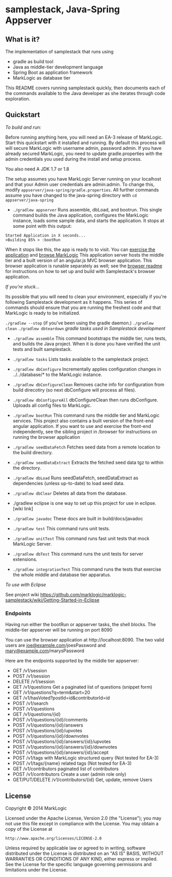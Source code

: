 # samplestack, Java-Spring Appserver

## What is it?

The implementation of samplestack that runs using

* gradle as build tool
* Java as middle-tier development language
* Spring Boot as application framework
* MarkLogic as database tier

This README covers running samplestack quickly, then documents each of the commands
available to the Java developer as she iterates through code exploration.

## Quickstart

*To build and run:*

Before running anything here, you will need an EA-3 release of MarkLogic.
Start this quickstart with it installed and running.  By default this process will
will secure MarkLogic with username admin, password admin.  If you have already secured
MarkLogic, you need to update gradle.properties with the admin credentials you used
during the install and setup process.

You also need A JDK 1.7 or 1.8

The setup assumes you have MarkLogic Server running on your localhost and that your Admin user credentials are admin:admin. To change this, modify `appserver/java-spring/gradle.properties`.  All further commands assume you have changed to the java-spring directory with `cd appserver/java-spring`

* `./gradlew appserver`    Runs assemble, dbLoad, and bootrun.  This single command builds the Java application, configures the MarkLogic instance, loads some sample data, and starts the application.  It stops at some point with this output:

```
Started Application in X seconds...
>Building 85% > :bootRun
```
When it stops like this, the app is ready to to visit.  You can
[exercise the application](http://localhost:8090) and [browse MarkLogic](http://localhost:8000/qconsole)
This application server hosts the middle tier and a built version of an angular.js MVC browser application.  This browser application is runable separately as well; see the [browser readme](../../browser/README.md) for instructions on how to set up and build with Samplestack's browser application.

*If you're stuck...*

Its possible that you will need to clean your environment, especially if you're following Samplestack development as it happens.  This series of commands should ensure that you are running the freshest code and that MarkLogic is ready to be initialized.

`./gradlew --stop`     (if you've been using the gradle daemon.)
`./gradlew clean`
`./gradlew dbteardown`
*gradle tasks used in Samplestack development*

* `./gradlew assemble`   This command bootstraps the middle tier, runs tests, and builds the Java project.  When it is done you have verified the unit tests and built samplestack.
* `./gradlew tasks`  Lists tasks available to the samplestack project.

* `./gradlew dbConfigure`  Incrementally applies configuration changes in ../../database/* to the MarkLogic instance.
* `./gradlew dbConfigureClean`   Removes cache info for configuration from build direcotiry (so next dbConfigure will process all files).
* `./gradlew dbConfigureAll`   dbConfigureClean then runs dbConfigure.  Uploads all config files to MarkLogic.

* `./gradlew bootRun`       This command runs the middle tier and MarkLogic services.  This project also contains a built version of the front-end angular application.  If you want to use and exercise the front-end independently, see the sibling project in /browser for instructions on running the browser application
* `./gradlew seedDataFetch`  Fetches seed data from a remote location to the build directory.
* `./gradlew seedDataExtract`  Extracts the fetched seed data tgz to within the directory.
* `./gradlew dbLoad` Runs seedDataFetch, seedDataExtract as dependencies (unless up-to-date) to load seed data.
* `./gradlew dbClear`  Deletes all data from the database.

* ./gradlew eclipse  is one way to set up this project for use in eclipse.  [wiki link]
* `./gradlew javadoc` These docs are built in build/docs/javadoc

* `./gradlew test` This command runs unit tests.  
* `./gradlew unitTest` This command runs fast unit tests that mock MarkLogic Server.  
* `./gradlew dbTest` This command runs the unit tests for server extensions.
* `./gradlew integrationTest` This command runs the tests that exercise the whole middle and database tier apparatus.

*To use with Eclipse*

See project wiki https://github.com/marklogic/marklogic-samplestack/wiki/Getting-Started-in-Eclipse

### Endpoints

Having run either the bootRun or appserver tasks, the shell blocks.
The middle-tier appserver will be running on port 8090

You can use the browser application at
http://localhost:8090.  The two valid users are
joe@example.com/joesPassword and
mary@example.com/marysPassword

Here are the endpoints supported by the middle tier appserver:

* GET /v1/session
* POST /v1/session
* DELETE /v1/session
* GET /v1/questions  Get a paginated list of questions (snippet form)
* GET /v1/questions?q=term&start=20
* GET /v1/hasVoted?postId=id&contributorId=id
* POST /v1/search
* POST /v1/questions
* GET /v1/questions/{id}
* POST /v1/questions/{id}/comments
* POST /v1/questions/{id}/answers
* POST /v1/questions/{id}/upvotes
* POST /v1/questions/{id}/downvotes
* POST /v1/questions/{id}/answers/{id}/upvotes
* POST /v1/questions/{id}/answers/{id}/downvotes
* POST /v1/questions/{id}/answers/{id}/accept
* POST /v1/tags   with MarkLogic structured query (Not tested for EA-3)
* POST /v1/tags/{name}   related tags             (Not tested for EA-3)
* GET /v1/contributors paginated list of contributors
* POST /v1/contributors Create a user  (admin role only)
* GET/PUT/DELETE /v1/contributors/{id} Get, update, remove Users


## License

Copyright © 2014 MarkLogic

Licensed under the Apache License, Version 2.0 (the "License");
you may not use this file except in compliance with the License.
You may obtain a copy of the License at

    http://www.apache.org/licenses/LICENSE-2.0

Unless required by applicable law or agreed to in writing, software
distributed under the License is distributed on an "AS IS" BASIS,
WITHOUT WARRANTIES OR CONDITIONS OF ANY KIND, either express or implied.
See the License for the specific language governing permissions and
limitations under the License.
